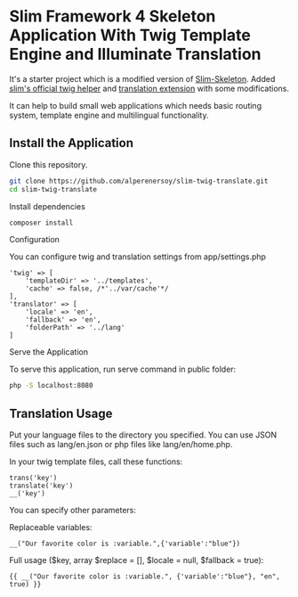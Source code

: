 # Slim Framework 4 Skeleton Application With Twig Template Engine and Illuminate Translation

It's a starter project which is a modified version of [Slim-Skeleton](https://github.com/slimphp/Slim-Skeleton). Added [slim's official twig helper](https://github.com/slimphp/Twig-View) and [translation extension](https://github.com/dkesberg/slim-twig-translation-extension) with some modifications.

It can help to build small web applications which needs basic routing system, template engine and multilingual functionality.

## Install the Application

Clone this repository.

```bash
git clone https://github.com/alperenersoy/slim-twig-translate.git
cd slim-twig-translate
```

Install dependencies

```bash
composer install
```

Configuration

You can configure twig and translation settings from app/settings.php
```
'twig' => [
    'templateDir' => '../templates',
    'cache' => false, /*'../var/cache'*/
],
'translator' => [
    'locale' => 'en',
    'fallback' => 'en',
    'folderPath' => '../lang'
]
```

Serve the Application

To serve this application, run serve command in public folder:

```bash
php -S localhost:8080
```

## Translation Usage

Put your language files to the directory you specified. You can use JSON files such as lang/en.json or php files like lang/en/home.php.

In your twig template files, call these functions:

```
trans('key')
translate('key')
__('key')
```

You can specify other parameters:

Replaceable variables:
```
__("Our favorite color is :variable.",{'variable':"blue"})
```

Full usage ($key, array $replace = [], $locale = null, $fallback = true):
```
{{ __("Our favorite color is :variable.", {'variable':"blue"}, "en", true) }}
```